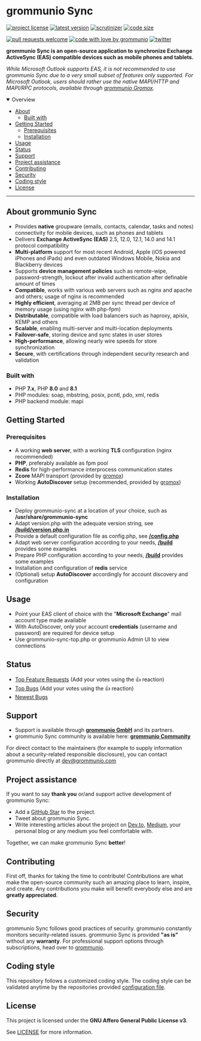# grommunio Sync

[![project license](https://img.shields.io/github/license/grommunio/grommunio-sync.svg)](LICENSE)
[![latest version](https://shields.io/github/v/tag/grommunio/grommunio-sync)](https://github.com/grommunio/grommunio-sync/tags)
[![scrutinizer](https://img.shields.io/scrutinizer/build/g/grommunio/grommunio-sync)](https://scrutinizer-ci.com/g/grommunio/grommunio-sync/)
[![code size](https://img.shields.io/github/languages/code-size/grommunio/grommunio-sync)](https://github.com/grommunio/grommunio-sync)

[![pull requests welcome](https://img.shields.io/badge/PRs-welcome-ff69b4.svg)](https://github.com/grommunio/grommunio-sync/issues?q=is%3Aissue+is%3Aopen+label%3A%22help+wanted%22)
[![code with love by grommunio](https://img.shields.io/badge/%3C%2F%3E%20with%20%E2%99%A5%20by-grommunio-ff1414.svg)](https://grommunio.com)
[![twitter](https://img.shields.io/twitter/follow/grommunio?style=social)](https://twitter.com/grommunio)

**grommunio Sync is an open-source application to synchronize Exchange ActiveSync (EAS) compatible devices such as mobile phones and tablets.**

_While Microsoft Outlook supports EAS, it is not recommended to use grommunio Sync due to a very small subset of features only supported. For Microsoft Outlook, users should rather use the native MAPI/HTTP and MAPI/RPC protocols, available through [grommunio Gromox](https://github.com/grommunio/gromox)._

<details open="open">
<summary>Overview</summary>

- [About](#about)
  - [Built with](#built-with)
- [Getting Started](#getting-started)
  - [Prerequisites](#prerequisites)
  - [Installation](#installation)
- [Usage](#usage)
- [Status](#status)
- [Support](#support)
- [Project assistance](#project-assistance)
- [Contributing](#contributing)
- [Security](#security)
- [Coding style](#coding-style)
- [License](#license)

</details>

---

## About grommunio Sync

- Provides **native** groupware (emails, contacts, calendar, tasks and notes) connectivity for mobile devices, such as phones and tablets
- Delivers **Exchange ActiveSync (EAS)** 2.5, 12.0, 12.1, 14.0 and 14.1 protocol compatibility
- **Multi-platform** support for most recent Android, Apple (iOS powered iPhones and iPads) and even outdated Windows Mobile, Nokia and Blackberry devices
- Supports **device management policies** such as remote-wipe, password-strength, lockout after invalid authentication after definable amount of times
- **Compatible**, works with various web servers such as nginx and apache and others; usage of nginx is recommended
- **Highly efficient**, averaging at 2MB per sync thread per device of memory usage (using nginx with php-fpm)
- **Distributable**, compatible with load balancers such as haproxy, apisix, KEMP and others
- **Scalable**, enabling multi-server and multi-location deployments
- **Failover-safe**, storing device and sync states in user stores
- **High-performance**, allowing nearly wire speeds for store synchronization
- **Secure**, with certifications through independent security research and validation

### Built with

- PHP **7.x**, PHP **8.0** and **8.1**
- PHP modules: soap, mbstring, posix, pcntl, pdo, xml, redis
- PHP backend module: mapi

## Getting Started

### Prerequisites

- A working **web server**, with a working **TLS** configuration (nginx recommended)
- **PHP**, preferably available as fpm pool
- **Redis** for high-performance interprocess communication states
- **Zcore** MAPI transport (provided by [gromox](https://github.com/grommunio/gromox))
- Working **AutoDiscover** setup (recommended, provided by [gromox](https://github.com/grommunio/gromox))

### Installation

- Deploy grommunio-sync at a location of your choice, such as **/usr/share/grommunio-sync**
- Adapt version.php with the adequate version string, see **[/build/version.php.in](/build/version.php.in)**
- Provide a default configuration file as config.php, see **[/config.php](/config.php)**
- Adapt web server configuration according to your needs, **[/build](/build)** provides some examples
- Prepare PHP configuration according to your needs, **[/build](/build)** provides some examples
- Installation and configuration of **redis** service
- (Optional) setup **AutoDiscover** accordingly for account discovery and configuration

## Usage

- Point your EAS client of choice with the "**Microsoft Exchange**" mail account type made available
- With AutoDiscover, only your account **credentials** (username and password) are required for device setup
- Use grommunio-sync-top.php or grommunio Admin UI to view connections

## Status

- [Top Feature Requests](https://github.com/grommunio/grommunio-sync/issues?q=label%3Aenhancement+is%3Aopen+sort%3Areactions-%2B1-desc) (Add your votes using the 👍 reaction)
- [Top Bugs](https://github.com/grommunio/grommunio-sync/issues?q=is%3Aissue+is%3Aopen+label%3Abug+sort%3Areactions-%2B1-desc) (Add your votes using the 👍 reaction)
- [Newest Bugs](https://github.com/grommunio/grommunio-sync/issues?q=is%3Aopen+is%3Aissue+label%3Abug)

## Support

- Support is available through **[grommunio GmbH](https://grommunio.com)** and its partners.
- grommunio Sync community is available here: **[grommunio Community](https://community.grommunio.com)**

For direct contact to the maintainers (for example to supply information about a security-related responsible disclosure), you can contact grommunio directly at [dev@grommunio.com](mailto:dev@grommunio.com)

## Project assistance

If you want to say **thank you** or/and support active development of grommunio Sync:

- Add a [GitHub Star](https://github.com/grommunio/grommunio-sync) to the project.
- Tweet about grommunio Sync.
- Write interesting articles about the project on [Dev.to](https://dev.to/), [Medium](https://medium.com/), your personal blog or any medium you feel comfortable with.

Together, we can make grommunio Sync **better**!

## Contributing

First off, thanks for taking the time to contribute! Contributions are what make the open-source community such an amazing place to learn, inspire, and create. Any contributions you make will benefit everybody else and are **greatly appreciated**.

## Security

grommunio Sync follows good practices of security. grommunio constantly monitors security-related issues.
grommunio Sync is provided **"as is"** without any **warranty**. For professional support options through subscriptions, head over to [grommunio](https://grommunio.com).

## Coding style

This repository follows a customized coding style. The coding style can be validated anytime by the repositories provided [configuration file](.phpcs).

## License

This project is licensed under the **GNU Affero General Public License v3**.

See [LICENSE](LICENSE) for more information.
